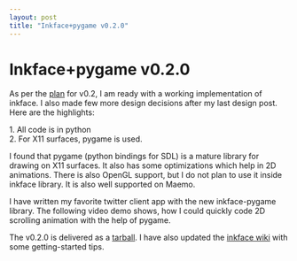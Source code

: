 ```yaml
---
layout: post
title: "Inkface+pygame v0.2.0"
---
```

Inkface+pygame v0.2.0
===
As per the [plan][0] for v0.2, I am ready with a working implementation of inkface. I also made few more design decisions after my last design post. Here are the highlights:  
  
1\. All code is in python  
2\. For X11 surfaces, pygame is used.  
  
I found that pygame (python bindings for SDL) is a mature library for drawing on X11 surfaces. It also has some optimizations which help in 2D animations. There is also OpenGL support, but I do not plan to use it inside inkface library. It is also well supported on Maemo.  
  
I have written my favorite twitter client app with the new inkface-pygame library. The following video demo shows, how I could quickly code 2D scrolling animation with the help of pygame.  
  
  
  
The v0.2.0 is delivered as a [tarball][1]. I have also updated the [inkface wiki][2] with some getting-started tips.

[0]: http://jyro.blogspot.com/2009/02/planning-inkface-v02.html
[1]: http://altcanvas.googlecode.com/files/inkface-pygame_0.2.0.tar.gz
[2]: http://code.google.com/p/altcanvas/wiki/InkFace
